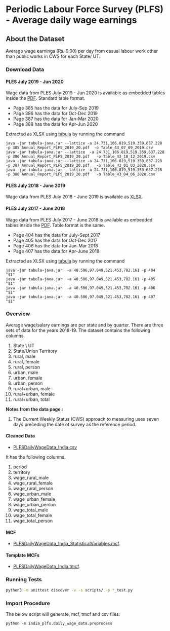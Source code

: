 # Periodic Labour Force Survey (PLFS) -  Average daily wage earnings


## About the Dataset
Average wage earnings (Rs. 0.00) per day from casual labour work other than public works in CWS for each State/ UT.

### Download Data

#### PLES July 2019 - Jun 2020
Wage data from PLES July 2019 - Jun 2020 is available as embedded tables inside the  [PDF](http://mospi.nic.in/sites/default/files/publication_reports/Annual_Report_PLFS_2019_20.pdf). Standard table format.

* Page 385 has the data for July-Sep 2019 
* Page 386 has the data for Oct-Dec 2019
* Page 387 has the data for Jan-Mar 2020
* Page 388 has the data for Apr-Jun 2020

Extracted as XLSX using [tabula](https://github.com/tabulapdf/tabula) by running the command

```
java -jar tabula-java.jar --lattice -a 24.731,106.819,519.359,637.228 -p 385 Annual_Report_PLFS_2019_20.pdf  -o Table_43_07_09_2019.csv
java -jar tabula-java.jar --lattice  -a 24.731,106.819,519.359,637.228 -p 386 Annual_Report_PLFS_2019_20.pdf   -o Table_43_10_12_2019.csv
java -jar tabula-java.jar --lattice -a 24.731,106.819,519.359,637.228 -p 387 Annual_Report_PLFS_2019_20.pdf   -o Table_43_01_03_2020.csv
java -jar tabula-java.jar --lattice -a 24.731,106.819,519.359,637.228 -p 388 Annual_Report_PLFS_2019_20.pdf   -o Table_43_04_06_2020.csv
```

#### PLES July 2018 - June 2019
Wage data from PLES July 2018 - June 2019 is available as [XLSX](http://mospi.nic.in/sites/default/files/reports_and_publication/PLFS_2018_19_Anual/Table_43.xlsx).

#### PLES July 2017 - June 2018
Wage data from PLES July 2017 - June 2018 is available as embedded tables inside the  [PDF](http://mospi.nic.in/sites/default/files/publication_reports/Annual%20Report%2C%20PLFS%202017-18_31052019.pdf). Table format is the same. 

* Page 404 has the data for July-Sept 2017 
* Page 405 has the data for Oct-Dec 2017      
* Page 406 has the data for Jan-Mar 2018
* Page 407 has the data for Apr-June 2018

Extracted as XLSX using [tabula](https://github.com/tabulapdf/tabula) by running the command

```
java -jar tabula-java.jar  -a 40.506,97.049,521.453,782.161 -p 404 "$1" 
java -jar tabula-java.jar  -a 40.506,97.049,521.453,782.161 -p 405 "$1" 
java -jar tabula-java.jar  -a 40.506,97.049,521.453,782.161 -p 406 "$1" 
java -jar tabula-java.jar  -a 40.506,97.049,521.453,782.161 -p 407 "$1" 
```

    
### Overview

Average wage/salary earnings are per state and by quarter. There are three sets of data for the years 2018-19. The dataset contains the following columns.

1. State \ UT  
2. State/Union Territory
3. rural, male
4. rural, female
5. rural, person
6. urban, male
7. urban, female
8. urban, person
9. rural+urban, male
10. rural+urban, female
11. rural+urban, total


**Notes from the data page :** 
1. The Current Weekly Status (CWS) approach to measuring uses seven days preceding the date of survey as the reference period. 


#### Cleaned Data
- [PLFSDailyWageData_India.csv](PLFSDailyWageData_India.csv)

It has the following columns.

1. period
2. territory
3. wage_rural_male
4. wage_rural_female
5. wage_rural_person
6. wage_urban_male
7. wage_urban_female
8. wage_urban_person
9. wage_total_male
10. wage_total_female
11. wage_total_person

#### MCF
- [PLFSDailyWageData_India_StatisticalVariables.mcf](PLFSDailyWageData_India_StatisticalVariables.mcf).

#### Template MCFs
- [PLFSDailyWageData_India.tmcf](PLFSDailyWageData_India.tmcf).

### Running Tests

```bash
python3 -m unittest discover -v -s scripts/ -p *_test.py
```

### Import Procedure

The below script will generate; mcf, tmcf and csv files.

`python -m india_plfs.daily_wage_data.preprocess`
